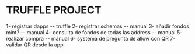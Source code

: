 # TRUFFLE PROJECT


1- registrar dapps -- truffle
2- registrar schemas -- manual
3- añadir fondos mint? -- manual
4- consulta de fondos de todas las address -- manual
5- realizar compra -- manual
6- systema de pregunta de allow con QR
7- validar QR desde la app

